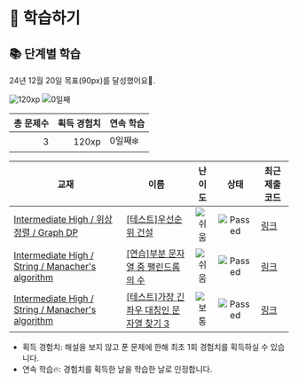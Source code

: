 # 📖 학습하기

## 📚 단계별 학습
24년 12월 20일 목표(90px)를 달성했어요🥳.

![120xp](https://img.shields.io/badge/EXP-120xp-%235cb85c.svg?for-the-badge)
![0일째](https://img.shields.io/badge/연속학습-0일째-%23E34F26.svg?for-the-badge)

|총 문제수|획득 경험치|연속 학습|
|---:|---:|---|
3|120xp|0일째❄️|

|교재|이름|난이도|상태|최근 제출 코드|
|---|---|:---:|:---:|---|
|[Intermediate High / 위상정렬 / Graph DP](https://www.codetree.ai/missions?missionId=9)|[[테스트]우선순위 건설](https://www.codetree.ai/missions/9/problems/priority-construction)|![쉬움][easy]|![Passed][passed]|[링크](https://github.com/Thenaidn/codetree_practice/blob/main/241220/%EC%9A%B0%EC%84%A0%EC%88%9C%EC%9C%84%20%EA%B1%B4%EC%84%A4/priority-construction.cpp)|
|[Intermediate High / String / Manacher's algorithm](https://www.codetree.ai/missions?missionId=9)|[[연습]부분 문자열 중 팰린드롬의 수](https://www.codetree.ai/missions/9/problems/counting-palindrome-substrings)|![쉬움][easy]|![Passed][passed]|[링크](https://github.com/Thenaidn/codetree_practice/blob/main/241220/%EB%B6%80%EB%B6%84%20%EB%AC%B8%EC%9E%90%EC%97%B4%20%EC%A4%91%20%ED%8C%B0%EB%A6%B0%EB%93%9C%EB%A1%AC%EC%9D%98%20%EC%88%98/counting-palindrome-substrings.cpp)|
|[Intermediate High / String / Manacher's algorithm](https://www.codetree.ai/missions?missionId=9)|[[테스트]가장 긴 좌우 대칭인 문자열 찾기 3](https://www.codetree.ai/missions/9/problems/longest-palindrome-3)|![보통][medium]|![Passed][passed]|[링크](https://github.com/Thenaidn/codetree_practice/blob/main/241220/%EA%B0%80%EC%9E%A5%20%EA%B8%B4%20%EC%A2%8C%EC%9A%B0%20%EB%8C%80%EC%B9%AD%EC%9D%B8%20%EB%AC%B8%EC%9E%90%EC%97%B4%20%EC%B0%BE%EA%B8%B0%203/longest-palindrome-3.cpp)|


* 획득 경험치: 해설을 보지 않고 푼 문제에 한해 최초 1회 경험치를 획득하실 수 있습니다.
* 연속 학습🔥: 경험치를 획득한 날을 학습한 날로 인정합니다.










[b5]: https://img.shields.io/badge/Bronze_5-%235D3E31.svg
[b4]: https://img.shields.io/badge/Bronze_4-%235D3E31.svg
[b3]: https://img.shields.io/badge/Bronze_3-%235D3E31.svg
[b2]: https://img.shields.io/badge/Bronze_2-%235D3E31.svg
[b1]: https://img.shields.io/badge/Bronze_1-%235D3E31.svg
[s5]: https://img.shields.io/badge/Silver_5-%23394960.svg
[s4]: https://img.shields.io/badge/Silver_4-%23394960.svg
[s3]: https://img.shields.io/badge/Silver_3-%23394960.svg
[s2]: https://img.shields.io/badge/Silver_2-%23394960.svg
[s1]: https://img.shields.io/badge/Silver_1-%23394960.svg
[g5]: https://img.shields.io/badge/Gold_5-%23FFC433.svg
[g4]: https://img.shields.io/badge/Gold_4-%23FFC433.svg
[g3]: https://img.shields.io/badge/Gold_3-%23FFC433.svg
[g2]: https://img.shields.io/badge/Gold_2-%23FFC433.svg
[g1]: https://img.shields.io/badge/Gold_1-%23FFC433.svg
[p5]: https://img.shields.io/badge/Platinum_5-%2376DDD8.svg
[p4]: https://img.shields.io/badge/Platinum_4-%2376DDD8.svg
[p3]: https://img.shields.io/badge/Platinum_3-%2376DDD8.svg
[p2]: https://img.shields.io/badge/Platinum_2-%2376DDD8.svg
[p1]: https://img.shields.io/badge/Platinum_1-%2376DDD8.svg
[passed]: https://img.shields.io/badge/Passed-%23009D27.svg
[failed]: https://img.shields.io/badge/Failed-%23D24D57.svg
[easy]: https://img.shields.io/badge/쉬움-%235cb85c.svg?for-the-badge
[medium]: https://img.shields.io/badge/보통-%23FFC433.svg?for-the-badge
[hard]: https://img.shields.io/badge/어려움-%23D24D57.svg?for-the-badge